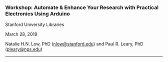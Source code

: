 ### Workshop: Automate & Enhance Your Research with Practical Electronics Using Arduino

Stanford University Libraries

March 28, 2019

Natalie H.N. Low, PhD (nlow@stanford.edu) and Paul R. Leary, PhD (pleary@nps.edu)

---

